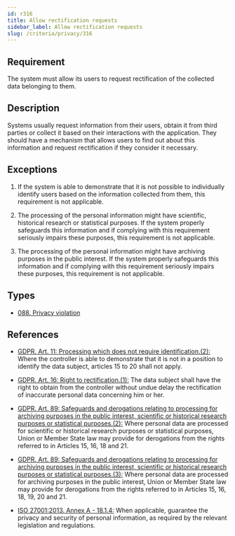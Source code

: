 ```yaml
---
id: r316
title: Allow rectification requests
sidebar_label: Allow rectification requests
slug: /criteria/privacy/316
---
```


## Requirement

The system must allow its users
to request rectification
of the collected data belonging to them.

## Description

Systems usually request information
from their users,
obtain it from third parties
or collect it based on their interactions
with the application.
They should have a mechanism
that allows users to find out
about this information and request rectification
if they consider it necessary.

## Exceptions

1. If the system is able to demonstrate
that it is not possible to individually
identify users based on the information collected from them,
this requirement is not applicable.

2. The processing of the personal information might have scientific,
historical research or statistical purposes.
If the system properly safeguards this information
and if complying with this requirement
seriously impairs these purposes,
this requirement is not applicable.

3. The processing of the personal information
might have archiving purposes
in the public interest.
If the system properly safeguards this information
and if complying with this requirement
seriously impairs these purposes,
this requirement is not applicable.

## Types

- [088. Privacy violation](/types/088)

## References

- [GDPR. Art. 11: Processing which does not require identification.(2):](https://gdpr-info.eu/art-11-gdpr/)
Where the controller is able to demonstrate
that it is not in a position
to identify the data subject,
articles 15 to 20 shall not apply.

- [GDPR. Art. 16: Right to rectification.(1):](https://gdpr-info.eu/art-16-gdpr/)
The data subject
shall have the right to obtain
from the controller
without undue delay the rectification
of inaccurate personal data
concerning him or her.

- [GDPR. Art. 89: Safeguards and derogations relating to processing for archiving purposes in the public interest, scientific or historical research purposes or statistical purposes.(2):](https://gdpr-info.eu/art-89-gdpr/)
Where personal data
are processed for scientific
or historical research purposes
or statistical purposes,
Union or Member State law
may provide for derogations
from the rights referred
to in Articles 15, 16, 18 and 21.

- [GDPR. Art. 89: Safeguards and derogations relating to processing for archiving purposes in the public interest, scientific or historical research purposes or statistical purposes.(3):](https://gdpr-info.eu/art-89-gdpr/)
Where personal data
are processed for archiving purposes
in the public interest,
Union or Member State law
may provide for derogations
from the rights referred
to in Articles 15, 16, 18, 19, 20 and 21.

- [ISO 27001:2013. Annex A - 18.1.4:](https://www.iso.org/obp/ui/#iso:std:54534:en)
When applicable,
guarantee the privacy and security
of personal information,
as required by the relevant legislation
and regulations.
